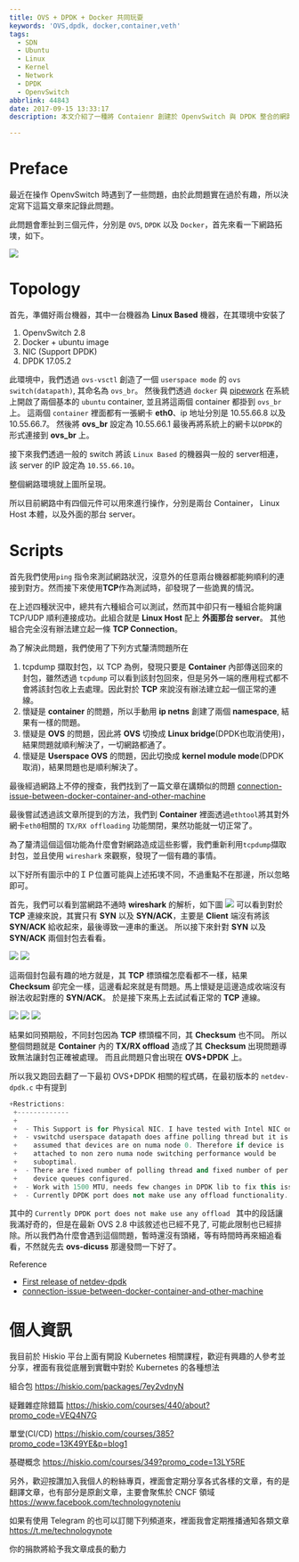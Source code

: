 ```yaml
---
title: OVS + DPDK + Docker 共同玩耍
keywords: 'OVS,dpdk, docker,container,veth'
tags:
  - SDN
  - Ubuntu
  - Linux
  - Kernel
  - Network
  - DPDK
  - OpenvSwitch
abbrlink: 44843
date: 2017-09-15 13:33:17
description: 本文介紹了一種將 Contaienr 創建於 OpenvSwitch 與 DPDK 整合的網路拓墣下所遇到的連線問題。開頭先闡述了拓墣架構以及相關的軟體版本，接者介紹是如何搭建起整個測試環境，並且在測試環境中遇到了網路連線的問題，眾多的測試組合中，卻只有一種組合能夠正常的在 Container 間建立起能夠傳輸的 TCP 連線。最後透過 AB 測試的方法歸納出一些會造成問題出現的環境。

---
```


# Preface

最近在操作 OpenvSwitch 時遇到了一些問題，由於此問題實在過於有趣，所以決定寫下這篇文章來記錄此問題。

此問題會牽扯到三個元件，分別是 `OVS`, `DPDK` 以及 `Docker`，首先來看一下網路拓墣，如下。

![](https://i.imgur.com/X8Rriqu.jpg)


# Topology
首先，準備好兩台機器，其中一台機器為 **Linux Based** 機器，在其環境中安裝了
1. OpenvSwitch 2.8
2. Docker + ubuntu image
3. NIC (Support DPDK)
4. DPDK 17.05.2

此環境中，我們透過 `ovs-vsctl` 創造了一個 `userspace mode` 的 `ovs switch(datapath)`, 其命名為 `ovs_br`。
然後我們透過 `docker` 與 [pipework](https://github.com/jpetazzo/pipework) 在系統上開啟了兩個基本的 `ubuntu`   container, 並且將這兩個 container 都掛到 `ovs_br` 上。
這兩個 `container` 裡面都有一張網卡 **eth0**、ip 地址分別是 10.55.66.8 以及 10.55.66.7。
然後將 **ovs_br** 設定為 10.55.66.1
最後再將系統上的網卡以`DPDK`的形式連接到 **ovs_br** 上。

接下來我們透過一般的 switch 將該 `Linux Based` 的機器與一般的 server相連，該 server 的IP 設定為 `10.55.66.10`。

整個網路環境就上圖所呈現。

所以目前網路中有四個元件可以用來進行操作，分別是兩台 Container， Linux Host 本體，以及外面的那台 server。

# Scripts

首先我們使用`ping` 指令來測試網路狀況，沒意外的任意兩台機器都能夠順利的連接到對方。然而接下來使用**TCP**作為測試時，卻發現了一些詭異的情況。

在上述四種狀況中，總共有六種組合可以測試，然而其中卻只有一種組合能夠讓 TCP/UDP 順利連接成功。此組合就是 **Linux Host** 配上 **外面那台 server**。
其他組合完全沒有辦法建立起一條 **TCP Connection**。

為了解決此問題，我們使用了下列方式釐清問題所在
1. tcpdump 擷取封包，以 TCP 為例，發現只要是 **Container** 內部傳送回來的封包，雖然透過 `tcpdump` 可以看到該封包回來，但是另外一端的應用程式都不會將該封包收上去處理。因此對於 **TCP** 來說沒有辦法建立起一個正常的連線。
2. 懷疑是 **container** 的問題，所以手動用 **ip netns** 創建了兩個 **namespace**, 結果有一樣的問題。
3. 懷疑是 **OVS** 的問題，因此將 **OVS** 切換成 **Linux bridge**(DPDK也取消使用)，結果問題就順利解決了，一切網路都通了。
4. 懷疑是 **Userspace OVS** 的問題，因此切換成 **kernel module mode**(DPDK取消)，結果問題也是順利解決了。

最後經過網路上不停的搜查，我們找到了一篇文章在講類似的問題
[connection-issue-between-docker-container-and-other-machine](https://stackoverflow.com/questions/45167203/connection-issue-between-docker-container-and-other-machine)

最後嘗試透過該文章所提到的方法，我們到 **Container** 裡面透過`ethtool`將其對外網卡`eth0`相關的 `TX/RX offloading` 功能關閉，果然功能就一切正常了。

為了釐清這個這個功能為什麼會對網路造成這些影響，我們重新利用`tcpdump`擷取封包，並且使用 `wireshark` 來觀察，發現了一個有趣的事情。

以下好所有圖示中的ＩＰ位置可能與上述拓墣不同，不過重點不在那邊，所以忽略即可。

首先，我們可以看到當網路不通時 **wireshark** 的解析，如下圖
![](https://i.imgur.com/uQ4LKoJ.png)
可以看到對於 **TCP** 連線來說，其實只有 **SYN** 以及 **SYN/ACK**，主要是 **Client** 端沒有將該 **SYN/ACK** 給收起來，最後導致一連串的重送。
所以接下來針對 **SYN** 以及 **SYN/ACK** 兩個封包去看看。

![](https://i.imgur.com/VxcKkWo.png)
![](https://i.imgur.com/26wuweJ.png)

這兩個封包最有趣的地方就是，其 **TCP** 標頭檔怎麼看都不一樣，結果 **Checksum** 卻完全一樣，這邊看起來就是有問題。馬上懷疑是這邊造成收端沒有辦法收起對應的 **SYN/ACK**。
於是接下來馬上去試試看正常的 **TCP** 連線。

![](https://i.imgur.com/Ue15uf7.png)
![](https://i.imgur.com/fYe9AT9.png)
![](https://i.imgur.com/72or38f.png)

結果如同預期般，不同封包因為 **TCP** 標頭檔不同，其 **Checksum** 也不同。
所以整個問題就是 **Container** 內的 **TX/RX offload** 造成了其 **Checksum** 出現問題導致無法讓封包正確被處理。
而且此問題只會出現在 **OVS+DPDK** 上。

所以我又跑回去翻了一下最初 OVS+DPDK 相關的程式碼，在最初版本的 `netdev-dpdk.c` 中有提到
```c++
+Restrictions:
 +-------------
 +
 +  - This Support is for Physical NIC. I have tested with Intel NIC only.
 +  - vswitchd userspace datapath does affine polling thread but it is
 +    assumed that devices are on numa node 0. Therefore if device is
 +    attached to non zero numa node switching performance would be
 +    suboptimal.
 +  - There are fixed number of polling thread and fixed number of per
 +    device queues configured.
 +  - Work with 1500 MTU, needs few changes in DPDK lib to fix this issue.
 +  - Currently DPDK port does not make use any offload functionality.

```

其中的 `Currently DPDK port does not make use any offload ` 其中的段話讓我滿好奇的，但是在最新 OVS 2.8 中該敘述也已經不見了, 可能此限制也已經排除。所以我們為什麼會遇到這個問題，暫時還沒有頭緒，等有時間時再來細追看看，不然就先去 **ovs-dicuss** 那邊發問一下好了。

Reference
- [First release of netdev-dpdk](https://github.com/openvswitch/ovs/commit/8a9562d21a40c765a8ae6775a070cb279cb2147a#diff-c43dadca1fdb46e2bf2e3f928a8529fbR77)
-  [connection-issue-between-docker-container-and-other-machine](https://stackoverflow.com/questions/45167203/connection-issue-between-docker-container-and-other-machine)

# 個人資訊
我目前於 Hiskio 平台上面有開設 Kubernetes 相關課程，歡迎有興趣的人參考並分享，裡面有我從底層到實戰中對於 Kubernetes 的各種想法

組合包
https://hiskio.com/packages/7ey2vdnyN

疑難雜症除錯篇
https://hiskio.com/courses/440/about?promo_code=VEQ4N7G

單堂(CI/CD)
https://hiskio.com/courses/385?promo_code=13K49YE&p=blog1

基礎概念
https://hiskio.com/courses/349?promo_code=13LY5RE

另外，歡迎按讚加入我個人的粉絲專頁，裡面會定期分享各式各樣的文章，有的是翻譯文章，也有部分是原創文章，主要會聚焦於 CNCF 領域
https://www.facebook.com/technologynoteniu

如果有使用 Telegram 的也可以訂閱下列頻道來，裡面我會定期推播通知各類文章
https://t.me/technologynote

你的捐款將給予我文章成長的動力
<script type="text/javascript" src="https://cdnjs.buymeacoffee.com/1.0.0/button.prod.min.js" data-name="bmc-button" data-slug="hwchiu" data-color="#000000" data-emoji=""  data-font="Cookie" data-text="Buy me a coffee" data-outline-color="#fff" data-font-color="#fff" data-coffee-color="#fd0" ></script>